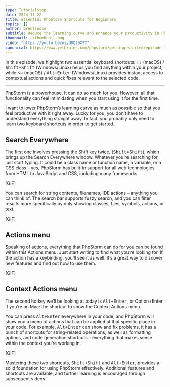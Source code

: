 ```yaml
---
type: TutorialStep
date: 2024-11-22
title: Essential PhpStorm Shortcuts for Beginners
topics: []
author: brentroose
subtitle: Reduce the learning curve and enhance your productivity in PhpStorm from day one.
thumbnail: ./thumbnail.png
video: "https://youtu.be/nsyUDQ29XSY"
canonical: https://www.jetbrains.com/phpstorm/getting-started/episode-1/
---
```


In this episode, we highlight two essential keyboard shortcuts: <kbd>⇧⇧</kbd> (macOS) / <kbd>Shift+Shift</kbd> (Windows/Linux) helps you find anything within your project, while <kbd>⌥⏎</kbd> (macOS) / <kbd>Alt+Enter</kbd> (Windows/Linux) provides instant access to contextual actions and quick fixes relevant to the selected code.

---

PhpStorm is a powerhouse. It can do so much for you. However, all that functionality can feel intimidating when you start using it for the first time.

I want to lower PhpStorm’s learning curve as much as possible so that you feel productive with it right away. Lucky for you, you don’t have to understand everything straight away. In fact, you probably only need to learn two keyboard shortcuts in order to get started.

## Search Everywhere

The first one involves pressing the Shift key twice, (<kbd>Shift+Shift</kbd>), which brings up the Search Everywhere window. Whatever you’re searching for, just start typing. It could be a class name or function name, a variable, or a CSS class – yes, PhpStorm has built-in support for all web technologies from HTML to JavaScript and CSS, including many frameworks.

[GIF]

You can search for string contents, filenames, IDE actions – anything you can think of. The search bar supports fuzzy search, and you can filter results more specifically by only showing classes, files, symbols, actions, or text.

[GIF]

## Actions menu

Speaking of actions, everything that PhpStorm can do for you can be found within this Actions menu. Just start writing to find what you’re looking for. If the action has a keybinding, you’ll see it as well. It’s a great way to discover new features and find out how to use them.

[GIF]

## Context Actions menu

The second hotkey we’ll be looking at today is <kbd>Alt+Enter</kbd>, or Option+Enter if you’re on Mac: the shortcut to show the Context Actions menu.

You can press <kbd>Alt+Enter</kbd> everywhere in your code, and PhpStorm will show you a menu of actions that can be applied at that specific place in your code. For example, <kbd>Alt+Enter</kbd> can show and fix problems, it has a bunch of shortcuts for string-related operations, as well as formatting options, and code generation shortcuts – everything that makes sense within the context you’re working in.

[GIF]

Mastering these two shortcuts, <kbd>Shift+Shift</kbd> and <kbd>Alt+Enter</kbd>, provides a solid foundation for using PhpStorm effectively. Additional features and shortcuts are available, and further learning is encouraged through subsequent videos.

